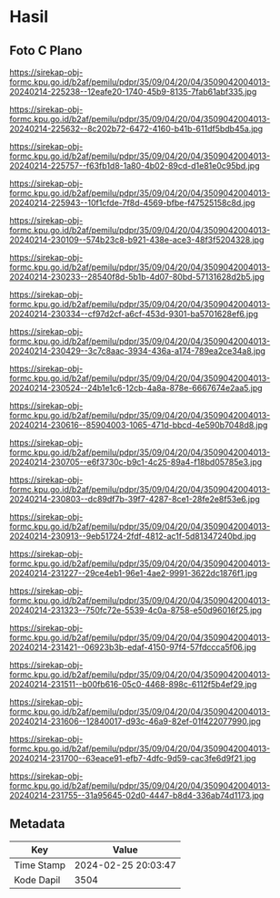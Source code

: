 # Hasil

## Foto C Plano

https://sirekap-obj-formc.kpu.go.id/b2af/pemilu/pdpr/35/09/04/20/04/3509042004013-20240214-225238--12eafe20-1740-45b9-8135-7fab61abf335.jpg

https://sirekap-obj-formc.kpu.go.id/b2af/pemilu/pdpr/35/09/04/20/04/3509042004013-20240214-225632--8c202b72-6472-4160-b41b-611df5bdb45a.jpg

https://sirekap-obj-formc.kpu.go.id/b2af/pemilu/pdpr/35/09/04/20/04/3509042004013-20240214-225757--f63fb1d8-1a80-4b02-89cd-d1e81e0c95bd.jpg

https://sirekap-obj-formc.kpu.go.id/b2af/pemilu/pdpr/35/09/04/20/04/3509042004013-20240214-225943--10f1cfde-7f8d-4569-bfbe-f47525158c8d.jpg

https://sirekap-obj-formc.kpu.go.id/b2af/pemilu/pdpr/35/09/04/20/04/3509042004013-20240214-230109--574b23c8-b921-438e-ace3-48f3f5204328.jpg

https://sirekap-obj-formc.kpu.go.id/b2af/pemilu/pdpr/35/09/04/20/04/3509042004013-20240214-230233--28540f8d-5b1b-4d07-80bd-57131628d2b5.jpg

https://sirekap-obj-formc.kpu.go.id/b2af/pemilu/pdpr/35/09/04/20/04/3509042004013-20240214-230334--cf97d2cf-a6cf-453d-9301-ba5701628ef6.jpg

https://sirekap-obj-formc.kpu.go.id/b2af/pemilu/pdpr/35/09/04/20/04/3509042004013-20240214-230429--3c7c8aac-3934-436a-a174-789ea2ce34a8.jpg

https://sirekap-obj-formc.kpu.go.id/b2af/pemilu/pdpr/35/09/04/20/04/3509042004013-20240214-230524--24b1e1c6-12cb-4a8a-878e-6667674e2aa5.jpg

https://sirekap-obj-formc.kpu.go.id/b2af/pemilu/pdpr/35/09/04/20/04/3509042004013-20240214-230616--85904003-1065-471d-bbcd-4e590b7048d8.jpg

https://sirekap-obj-formc.kpu.go.id/b2af/pemilu/pdpr/35/09/04/20/04/3509042004013-20240214-230705--e6f3730c-b9c1-4c25-89a4-f18bd05785e3.jpg

https://sirekap-obj-formc.kpu.go.id/b2af/pemilu/pdpr/35/09/04/20/04/3509042004013-20240214-230803--dc89df7b-39f7-4287-8ce1-28fe2e8f53e6.jpg

https://sirekap-obj-formc.kpu.go.id/b2af/pemilu/pdpr/35/09/04/20/04/3509042004013-20240214-230913--9eb51724-2fdf-4812-ac1f-5d81347240bd.jpg

https://sirekap-obj-formc.kpu.go.id/b2af/pemilu/pdpr/35/09/04/20/04/3509042004013-20240214-231227--29ce4eb1-96e1-4ae2-9991-3622dc1876f1.jpg

https://sirekap-obj-formc.kpu.go.id/b2af/pemilu/pdpr/35/09/04/20/04/3509042004013-20240214-231323--750fc72e-5539-4c0a-8758-e50d96016f25.jpg

https://sirekap-obj-formc.kpu.go.id/b2af/pemilu/pdpr/35/09/04/20/04/3509042004013-20240214-231421--06923b3b-edaf-4150-97f4-57fdccca5f06.jpg

https://sirekap-obj-formc.kpu.go.id/b2af/pemilu/pdpr/35/09/04/20/04/3509042004013-20240214-231511--b00fb616-05c0-4468-898c-6112f5b4ef29.jpg

https://sirekap-obj-formc.kpu.go.id/b2af/pemilu/pdpr/35/09/04/20/04/3509042004013-20240214-231606--12840017-d93c-46a9-82ef-01f422077990.jpg

https://sirekap-obj-formc.kpu.go.id/b2af/pemilu/pdpr/35/09/04/20/04/3509042004013-20240214-231700--63eace91-efb7-4dfc-9d59-cac3fe6d9f21.jpg

https://sirekap-obj-formc.kpu.go.id/b2af/pemilu/pdpr/35/09/04/20/04/3509042004013-20240214-231755--31a95645-02d0-4447-b8d4-336ab74d1173.jpg


## Metadata

| Key        | Value               |
| ---------- | ------------------- |
| Time Stamp | 2024-02-25 20:03:47 |
| Kode Dapil | 3504                |



